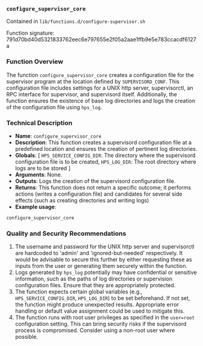 ### `configure_supervisor_core `

Contained in `lib/functions.d/configure-supervisor.sh`

Function signature: 791d70bd40d5321833762eec6e797655e2f05a2aae1ffb9e5e783ccacdf6127a

### Function Overview

The function `configure_supervisor_core` creates a configuration file for the supervisor program at the location defined by `SUPERVISORD_CONF`. This configuration file includes settings for a UNIX http server, supervisorctl, an RPC interface for supervisor, and supervisord itself. Additionally, the function ensures the existence of base log directories and logs the creation of the configuration file using `hps_log`.

### Technical Description

- **Name**: `configure_supervisor_core`
- **Description**: This function creates a supervisord configuration file at a predefined location and ensures the creation of pertinent log directories.
- **Globals**: [ `HPS_SERVICE_CONFIG_DIR`: The directory where the supervisord configuration file is to be created, `HPS_LOG_DIR`: The root directory where logs are to be stored ]
- **Arguments**: None.
- **Outputs**: Logs the creation of the supervisord configuration file.
- **Returns**: This function does not return a specific outcome; it performs actions (writes a configuration file) and candidates for several side effects (such as creating directories and writing logs)
- **Example usage**:

```bash
configure_supervisor_core
```

### Quality and Security Recommendations

1. The username and password for the UNIX http server and supervisorctl are hardcoded to 'admin' and 'ignored-but-needed' respectively. It would be advisable to secure this further by either requesting these as inputs from the user or generating them securely within the function.
2. Logs generated by `hps_log` potentially may have confidential or sensitive information, such as the paths of log directories or supervision configuration files. Ensure that they are appropriately protected.
3. The function expects certain global variables (e.g., `HPS_SERVICE_CONFIG_DIR`, `HPS_LOG_DIR`) to be set beforehand. If not set, the function might produce unexpected results. Appropriate error handling or default value assignment could be used to mitigate this.
4. The function runs with root user privileges as specified in the `user=root` configuration setting. This can bring security risks if the supervisord process is compromised. Consider using a non-root user where possible.

